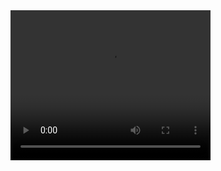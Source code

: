<video width="320" height="240" controls>
  <source src="https://www.youtube.com/watch?v=Cvz-9ccflKQ" type="video/mp4">
</video>
